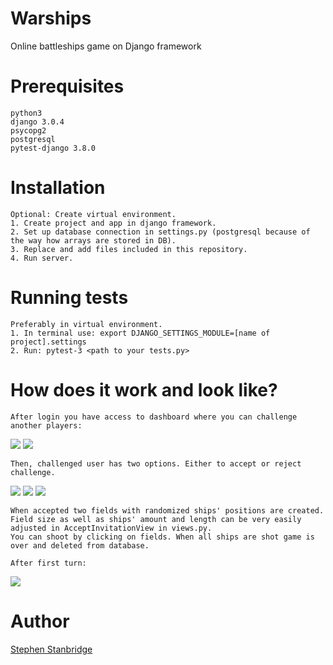 # Warships
Online battleships game on Django framework

# Prerequisites
```
python3
django 3.0.4
psycopg2
postgresql
pytest-django 3.8.0
```

# Installation
```
Optional: Create virtual environment.
1. Create project and app in django framework.
2. Set up database connection in settings.py (postgresql because of the way how arrays are stored in DB).
3. Replace and add files included in this repository.
4. Run server.
```

# Running tests
```
Preferably in virtual environment.
1. In terminal use: export DJANGO_SETTINGS_MODULE=[name of project].settings
2. Run: pytest-3 <path to your tests.py>
```

# How does it work and look like?
```
After login you have access to dashboard where you can challenge another players:
```

<img src="https://imgur.com/bcXopVR.png" />
<img src="https://imgur.com/PKM9QaZ.png" />

```
Then, challenged user has two options. Either to accept or reject challenge.
```

<img src="https://imgur.com/qdoqcyp.png" />
<img src="https://imgur.com/ezUISdQ.png" />
<img src="https://imgur.com/zsYDCeT.png" />

```
When accepted two fields with randomized ships' positions are created.
Field size as well as ships' amount and length can be very easily adjusted in AcceptInvitationView in views.py.
You can shoot by clicking on fields. When all ships are shot game is over and deleted from database.
```

```
After first turn:
```

<img src="https://imgur.com/vESbbMo.png" />

# Author
<a href="https://www.linkedin.com/in/stephen-stanbridge-26bbb416a/"> Stephen Stanbridge</a>
